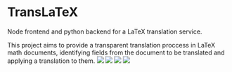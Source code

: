 # TransLaTeX
Node frontend and python backend for a LaTeX translation service.

This project aims to provide a transparent translation proccess in LaTeX math documents, identifying fields from the document to be translated and applying a translation to them.
![](https://manueldeprada.com/blog/assets/translatex_4.png)
![](https://manueldeprada.com/blog/assets/translatex_3.png)
![](https://manueldeprada.com/blog/assets/translatex_2.png)
![](https://manueldeprada.com/blog/assets/translatex_1.png)
